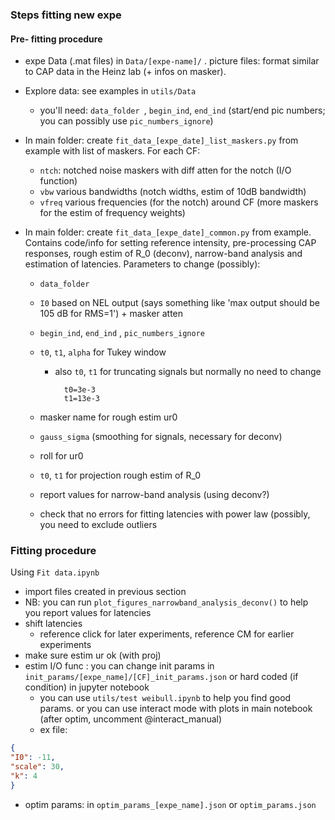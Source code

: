 ### Steps fitting new expe

#### Pre- fitting procedure

* expe Data (.mat files) in `Data/[expe-name]/` . picture files: format similar to CAP data in the Heinz lab (+ infos on masker).

* Explore data: see examples in `utils/Data`

	* you'll need: `data_folder `, `begin_ind`, `end_ind` (start/end pic numbers; you can possibly use `pic_numbers_ignore`)

* In main folder: create `fit_data_[expe_date]_list_maskers.py` from example with list of maskers. For each CF:

	* `ntch`: notched noise maskers with diff atten for the notch (I/O function)
	* `vbw` various bandwidths (notch widths, estim of 10dB bandwidth)
	* `vfreq` various frequencies (for the notch) around CF (more maskers for the estim of frequency weights)

* In main folder: create `fit_data_[expe_date]_common.py` from example. Contains code/info for setting reference intensity, pre-processing CAP responses, rough estim of R_0 (deconv),  narrow-band analysis and estimation of latencies. Parameters to change (possibly):

	* `data_folder`

	* `I0` based on NEL output (says something like 'max output should be 105 dB for RMS=1') + masker atten

	* `begin_ind`, `end_ind` , `pic_numbers_ignore`

	* `t0`, `t1`, `alpha` for Tukey window

		* also `t0`, `t1` for truncating signals but normally no need to change

				t0=3e-3
				t1=13e-3

	* masker name for rough estim ur0

	* `gauss_sigma` (smoothing for signals, necessary for deconv)

	* roll for ur0

	* `t0`, `t1` for projection rough estim of R_0

	* report values for narrow-band analysis (using deconv?)

	* check that no errors for fitting latencies with power law (possibly, you need to exclude outliers



### Fitting procedure

Using `Fit data.ipynb`

* import files created in previous section
* NB: you can run `plot_figures_narrowband_analysis_deconv()` to help you report values for latencies
* shift latencies
	* reference click for later experiments, reference CM for earlier experiments
* make sure estim ur ok (with proj)
* estim I/O func : you can change init params in `init_params/[expe_name]/[CF]_init_params.json` or hard coded (if condition) in jupyter notebook
	* you can use `utils/test weibull.ipynb` to help you find good params. or you can use interact mode with  plots in main notebook (after optim, uncomment @interact_manual)
	* ex file:

```json
{
"I0": -11,
"scale": 30,
"k": 4
}
```

 * optim params: in `optim_params_[expe_name].json` or `optim_params.json`

	